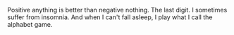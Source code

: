 Positive anything is better than negative nothing.
The last digit.
I sometimes suffer from insomnia. And when I can't fall asleep, I play what I call the alphabet game.
